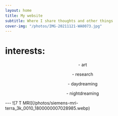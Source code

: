 ```yaml
---
layout: home
title: My website
subtitle: Where I share thoughts and other things
cover-img: "/photos/IMG-20211121-WA0073.jpg"
---
```


# interests:

<p align=center> - art</p>     
<p align=center>     - research</p>       
<p align=center> - daydreaming</p>    
<p align=center>     - nightdreaming</p>
---
![7 T MRI](/photos/siemens-mri-terra_3k_0010_1800000007028985.webp)